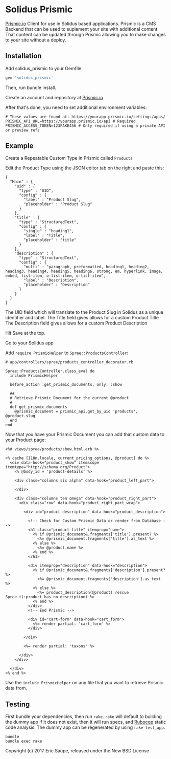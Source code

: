 # Solidus Prismic

[Prismic.io](https://prismic.io) Client for use in Solidus based applications.
Prismic is a CMS Backend that can be used to suplement your site with additional
content. That content can be updated through Prismic allowing you to make changes
to your site without a deploy.

## Installation

Add solidus_prismic to your Gemfile:

```ruby
gem 'solidus_prismic'
```

Then, run bundle install.

Create an account and repository at [Prismic.io](https://prismic.io)

After that's done, you need to set additional environment variables:
```
# These values are found at: https://yourapp.prismic.io/settings/apps/
PRISMIC_API_URL=https://yourapp.prismic.io/api # Required
PRISMIC_ACCESS_TOKEN=123FAKE456 # Only required if using a private API or preview refs
```

## Example

Create a Repeatable Custom Type in Prismic called `Products`

Edit the Product Type using the JSON editor tab on the right and paste this:

```
{
  "Main" : {
    "uid" : {
      "type" : "UID",
      "config" : {
        "label" : "Product Slug",
        "placeholder" : "Product Slug"
      }
    },
    "title" : {
      "type" : "StructuredText",
      "config" : {
        "single" : "heading1",
        "label" : "Title",
        "placeholder" : "title"
      }
    },
    "description" : {
      "type" : "StructuredText",
      "config" : {
        "multi" : "paragraph, preformatted, heading1, heading2, heading3, heading4, heading5, heading6, strong, em, hyperlink, image, embed, list-item, o-list-item, o-list-item",
        "label" : "Description",
        "placeholder" : "Description"
      }
    }
  }
}
```

The UID field which will translate to the Product Slug in Solidus as a unique identifier and label.
The Title field gives allows for a custom Product Title
The Description field gives allows for a custom Product Description

Hit Save at the top.

Go to your Solidus app

Add `require PrismicHelper` to `Spree::ProductsController`:

```
# app/controllers/spree/products_controller_decorator.rb

Spree::ProductsController.class_eval do
  include PrismicHelper

  before_action :get_prismic_documents, only: :show

  ##
  # Retrieve Prismic Document for the current @product
  #
  def get_prismic_documents
    @prismic_document = prismic_api.get_by_uid 'products', @product.slug
  end
end
```

Now that you have your Prismic Document you can add that custom data to your Product page:

```
<%# views/spree/products/show.html.erb %>

<% cache [I18n.locale, current_pricing_options, @product] do %>
  <div data-hook="product_show" itemscope itemtype="http://schema.org/Product">
    <% @body_id = 'product-details' %>

    <div class="columns six alpha" data-hook="product_left_part">
      ...
    </div>

    <div class="columns ten omega" data-hook="product_right_part">
      <div class="row" data-hook="product_right_part_wrap">

        <div id="product-description" data-hook="product_description">

          <!-- Check for Custom Prismic Data or render from Database -->
          <h1 class="product-title" itemprop="name">
            <% if @prismic_document&.fragments['title'].present? %>
              <%= @prismic_document.fragments['title'].as_text %>
            <% else %>
              <%= @product.name %>
            <% end %>
          </h1>

          <div itemprop="description" data-hook="description">
            <% if @prismic_document&.fragments['description'].present? %>
              <%= @prismic_document.fragments['description'].as_text %>
            <% else %>
              <%= product_description(@product) rescue Spree.t(:product_has_no_description) %>
            <% end %>
          </div>
          <!-- End Prismic -->

          <div id="cart-form" data-hook="cart_form">
            <%= render partial: 'cart_form' %>
          </div>

        </div>

        <%= render partial: 'taxons' %>

      </div>
    </div>

  </div>
<% end %>
```

Use the `include PrismicHelper` on any file that you want to retrieve Prismic data from.

## Testing

First bundle your dependencies, then run `rake`. `rake` will default to building the dummy app if it does not exist, then it will run specs, and [Rubocop](https://github.com/bbatsov/rubocop) static code analysis. The dummy app can be regenerated by using `rake test_app`.

```shell
bundle
bundle exec rake
```

Copyright (c) 2017 Eric Saupe, released under the New BSD License
